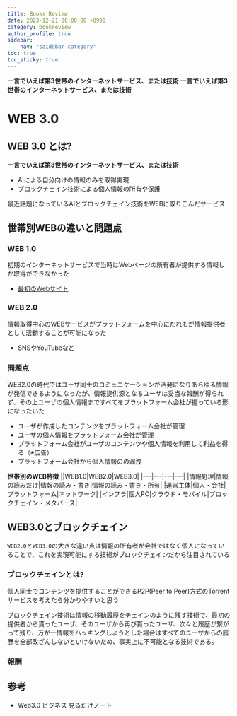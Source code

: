 ```yaml
---
title: Books Review
date: 2023-12-21 00:00:00 +0900
category: bookreview
author_profile: true
sidebar:
    nav: "saidebar-category"
toc: true
toc_sticky: true
---
```


**一言でいえば第3世帯のインターネットサービス、または技術**
**一言でいえば第3世帯のインターネットサービス、または技術**


# WEB 3.0

## WEB 3.0 とは?

**一言でいえば第3世帯のインターネットサービス、または技術**

 - AIによる自分向けの情報のみを取得実現
 - ブロックチェイン技術による個人情報の所有や保護

最近話題になっているAIとブロックチェイン技術をWEBに取りこんだサービス

## 世帯別WEBの違いと問題点

### WEB 1.0

初期のインターネットサービスで当時はWebページの所有者が提供する情報しか取得ができなかった

- [最初のWebサイト](http://info.cern.ch/)

### WEB 2.0

情報取得中心のWEBサービスがプラットフォームを中心にだれもが情報提供者として活動することが可能になった

- SNSやYouTubeなど

### 問題点

WEB2.0の時代ではユーザ同士のコミュニケーションが活発になりあらゆる情報が発信できるようになったが、情報提供源となるユーザは妥当な報酬が得られず、その上ユーザの個人情報まですべてをプラットフォーム会社が握っている形になったいた

- ユーザが作成したコンテンツをプラットフォーム会社が管理
- ユーザの個人情報をプラットフォーム会社が管理
- プラットフォーム会社がユーザのコンテンツや個人情報を利用して利益を得る（※広告）
- プラットフォーム会社から個人情報のの漏洩

**世帯別のWEB特徴**
||WEB1.0|WEB2.0|WEB3.0|
|---|---|---|---|
|情報処理|情報の読みだけ|情報の読み・書き|情報の読み・書き・所有|
|運営主体|個人・会社|プラットフォーム|ネットワーク|
|インフラ|個人PC|クラウド・モバイル|ブロックチェイン・メタバース|

## WEB3.0とブロックチェイン

`WEB2.0`と`WEB3.0`の大きな違い点は情報の所有者が会社ではなく個人になっていることで、これを実現可能にする技術がブロックチェインだから注目されている

### ブロックチェインとは?

個人同士でコンテンツを提供することができるP2P(Peer to Peer)方式のTorrentサービスを考えたら分かりやすいと思う

ブロックチェイン技術は情報の移動履歴をチェインのように残す技術で、最初の提供者から貰ったユーザ、そのユーザから再び貰ったユーザ、次々と履歴が繋がって残り、万が一情報をハッキングしようとした場合はすべてのユーザからの履歴を全部改ざんしないといけないため、事実上に不可能となる技術である。

### 報酬

## 参考　

- Web3.0 ビジネス 見るだけノート